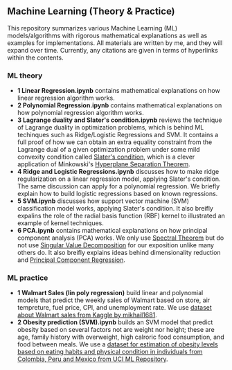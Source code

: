 ## Machine Learning (Theory & Practice)

This repository summarizes various Machine Learning (ML) models/algorithms with rigorous mathematical explanations as well as examples for implementations. All materials are written by me, and they will expand over time. Currently, any citations are given in terms of hyperlinks within the contents.

### ML theory
* **1 Linear Regression.ipynb** contains mathematical explanations on how linear regression algorithm works.
* **2 Polynomial Regression.ipynb** contains mathematical explanations on how polynomial regression algorithm works.
* **3 Lagrange duality and Slater's condition.ipynb** reviews the technique of Lagrange duality in optimization problems, which is behind ML techinques such as Ridge/Logistic Regressions and SVM. It contains a full proof of how we can obtain an extra equality constraint from the Lagrange dual of a given optimization problem under some mild convexity condition called [Slater's condition](https://en.wikipedia.org/wiki/Slater%27s_condition), which is a clever application of Minkowski's [Hyperplane Separation Theorem](https://en.wikipedia.org/wiki/Hyperplane_separation_theorem).
* **4 Ridge and Logistic Regressions.ipynb** discusses how to make ridge regularization on a linear regression model, applying Slater's condition. The same discussion can apply for a polynomial regression. We briefly explain how to build logistic regressions based on known regressions.
* **5 SVM.ipynb** discusses how support vector machine (SVM) classification model works, applying Slater's condition. It also breifly expalins the role of the radial basis function (RBF) kernel to illustrated an example of kernel techniques.
* **6 PCA.ipynb** contains mathematical explanations on how principal component analysis (PCA) works. We only use [Spectral Theorem](https://en.wikipedia.org/wiki/Spectral_theorem) but do not use [Singular Value Decomposition](https://en.wikipedia.org/wiki/Singular_value_decomposition) for our exposition unlike many others do. It also breifly explains ideas behind dimensionality reduction and [Principal Component Regression](https://en.wikipedia.org/wiki/Principal_component_regression).

### ML practice
* **1 Walmart Sales (lin poly regression)** build linear and polynomial models that predict the weekly sales of Walmart based on store, air tempreture, fuel price, CPI, and unemployment rate. We use [dataset about Walmart sales from Kaggle by mikhail1681](https://www.kaggle.com/datasets/mikhail1681/walmart-sales?select=Walmart_sales.csv).
* **2 Obesity prediction (SVM).ipynb** builds an SVM model that predict obesity based on several factors not are weight nor height; these are age, family history with overweight, high calroric food consumption, and food between meals. We use a [dataset for estimation of obesity levels based on eating habits and physical condition in individuals from Colombia, Peru and Mexico from UCI ML Repository](https://archive.ics.uci.edu/dataset/544/estimation+of+obesity+levels+based+on+eating+habits+and+physical+condition).
